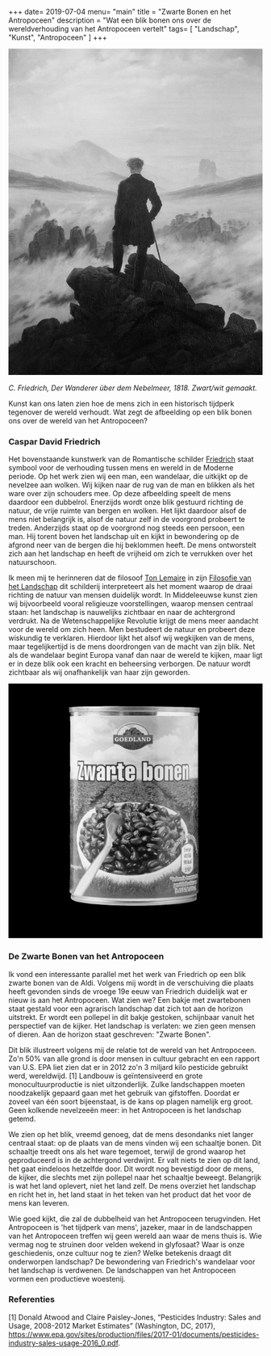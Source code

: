 +++
date= 2019-07-04
menu= "main"
title = "Zwarte Bonen en het Antropoceen"
description = "Wat een blik bonen ons over de wereldverhouding van het Antropoceen vertelt"
tags= [
    "Landschap",
    "Kunst",
    "Antropoceen"
]
+++

![]( https://github.com/Boreque/deklos/blob/master/static/images/Caspar_Boris_van_Meurs.jpg?raw=true  "Wanderer über dem Nebelmeer")

<i>C. Friedrich, Der Wanderer über dem Nebelmeer, 1818. Zwart/wit gemaakt. </i>

Kunst kan ons laten zien hoe de mens zich in een historisch tijdperk tegenover de wereld verhoudt. Wat zegt de afbeelding op een blik bonen ons over de wereld van het Antropoceen?

<!--more-->

### Caspar David Friedrich


Het bovenstaande kunstwerk van de Romantische schilder [Friedrich](https://www.caspardavidfriedrich.org/) staat symbool voor de verhouding tussen mens en wereld in de Moderne periode. Op het werk zien wij een man, een wandelaar, die uitkijkt op de nevelzee aan wolken. Wij kijken naar de rug van de man en blikken als het ware over zijn schouders mee. Op deze afbeelding speelt de mens daardoor een dubbelrol. Enerzijds wordt onze blik gestuurd richting de natuur, de vrije ruimte van bergen en wolken. Het lijkt daardoor alsof de mens niet belangrijk is, alsof de natuur zelf in de voorgrond probeert te treden. Anderzijds staat op de voorgrond nog steeds een persoon, een man. Hij torent boven het landschap uit en kijkt in bewondering op de afgrond neer van de bergen die hij beklommen heeft. De mens ontworstelt zich aan het landschap en heeft de vrijheid om zich te verrukken over het natuurschoon. 

Ik meen mij te herinneren dat de filosoof [Ton Lemaire](https://www.kb.nl/themas/filosofie/ton-lemaire) in zijn [Filosofie van het Landschap](https://www.dbnl.org/tekst/lema010filo01_01/lema010filo01_01.pdf) dit schilderij interpreteert als het moment waarop de draai richting de natuur van mensen duidelijk wordt. In Middeleeuwse kunst zien wij bijvoorbeeld vooral religieuze voorstellingen, waarop mensen centraal staan: het landschap is nauwelijks zichtbaar en naar de achtergrond verdrukt. Na de Wetenschappelijke Revolutie krijgt de mens meer aandacht voor de wereld om zich heen. Men bestudeert de natuur en probeert deze wiskundig te verklaren. Hierdoor lijkt het alsof wij wegkijken van de mens, maar tegelijkertijd is de mens doordrongen van de macht van zijn blik. Net als de wandelaar begint Europa vanaf dan naar de wereld te kijken, maar ligt er in deze blik ook een kracht en beheersing verborgen. De natuur wordt zichtbaar als wij onafhankelijk van haar zijn geworden. 


![]( https://github.com/Boreque/deklos/blob/master/static/images/boris_van_meurs_bonen.jpeg?raw=true)


### De Zwarte Bonen van het Antropoceen

Ik vond een interessante parallel met het werk van Friedrich op een blik zwarte bonen van de Aldi. Volgens mij wordt in de verschuiving die plaats heeft gevonden sinds de vroege 19e eeuw van Friedrich duidelijk wat er nieuw is aan het Antropoceen. Wat zien we? Een bakje met zwartebonen staat gestald voor een agrarisch landschap dat zich tot aan de horizon uitstrekt. Er wordt een pollepel in dit bakje gestoken, schijnbaar vanuit het perspectief van de kijker. Het landschap is verlaten: we zien geen mensen of dieren. Aan de horizon staat geschreven: "Zwarte Bonen". 

Dit blik illustreert volgens mij de relatie tot de wereld van het Antropoceen. Zo'n 50% van alle grond is door mensen in cultuur gebracht en een rapport van U.S. EPA liet zien dat er in 2012 zo'n 3 miljard kilo pesticide gebruikt werd, wereldwijd. [1] Landbouw is geïntensiveerd en grote monocultuurproductie is niet uitzonderlijk. Zulke landschappen moeten noodzakelijk gepaard gaan met het gebruik van gifstoffen. Doordat er zoveel van één soort bijeenstaat, is de kans op plagen namelijk erg groot. Geen kolkende nevelzeeën meer: in het Antropoceen is het landschap getemd.

We zien op het blik, vreemd genoeg, dat de mens desondanks niet langer centraal staat: op de plaats van de mens vinden wij een schaaltje bonen. Dit schaaltje treedt ons als het ware tegemoet, terwijl de grond waarop het geproduceerd is in de achtergond verdwijnt. Er valt niets te zien op dit land, het gaat eindeloos hetzelfde door. Dit wordt nog bevestigd door de mens, de kijker, die slechts met zijn pollepel naar het schaaltje beweegt. Belangrijk is wat het land oplevert, niet het land zelf. De mens overziet het landschap en richt het in, het land staat in het teken van het product dat het voor de mens kan leveren. 

Wie goed kijkt, die zal de dubbelheid van het Antropoceen terugvinden. Het Antropoceen is 'het tijdperk van mens', jazeker, maar in de landschappen van het Antropoceen treffen wij geen wereld aan waar de mens thuis is. Wie vermag nog te struinen door velden wekend in glyfosaat? Waar is onze geschiedenis, onze cultuur nog te zien? Welke betekenis draagt dit onderworpen landschap? De bewondering van Friedrich's wandelaar voor het landschap is verdwenen. De landschappen van het Antropoceen vormen een productieve woestenij. 


### Referenties

[1]	Donald Atwood and Claire Paisley-Jones, “Pesticides Industry: Sales and Usage, 2008-2012 Market Estimates” (Washington, DC, 2017), https://www.epa.gov/sites/production/files/2017-01/documents/pesticides-industry-sales-usage-2016_0.pdf.




